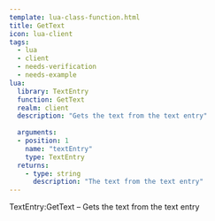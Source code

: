 ```yaml
---
template: lua-class-function.html
title: GetText
icon: lua-client
tags:
  - lua
  - client
  - needs-verification
  - needs-example
lua:
  library: TextEntry
  function: GetText
  realm: client
  description: "Gets the text from the text entry"
  
  arguments:
  - position: 1
    name: "textEntry"
    type: TextEntry
  returns:
    - type: string
      description: "The text from the text entry"
---
```


<div class="lua__search__keywords">
TextEntry:GetText &#x2013; Gets the text from the text entry
</div>
